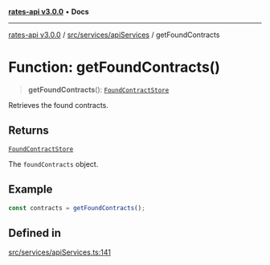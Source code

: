 [**rates-api v3.0.0**](../../../../README.md) • **Docs**

***

[rates-api v3.0.0](../../../../modules.md) / [src/services/apiServices](../README.md) / getFoundContracts

# Function: getFoundContracts()

> **getFoundContracts**(): [`FoundContractStore`](../../../types/type-aliases/FoundContractStore.md)

Retrieves the found contracts.

## Returns

[`FoundContractStore`](../../../types/type-aliases/FoundContractStore.md)

The `foundContracts` object.

## Example

```typescript
const contracts = getFoundContracts();
```

## Defined in

[src/services/apiServices.ts:141](https://github.com/ZelCore-io/rates-api/blob/6685e3f3773638f4d641af3eec276ce5ce2b0d4c/src/services/apiServices.ts#L141)
